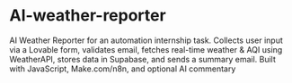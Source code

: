 # AI-weather-reporter
AI Weather Reporter for an automation internship task. Collects user input via a Lovable form, validates email, fetches real-time weather &amp; AQI using WeatherAPI, stores data in Supabase, and sends a summary email. Built with JavaScript, Make.com/n8n, and optional AI commentary

